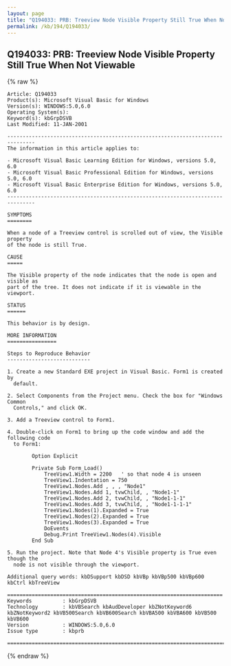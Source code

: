 ```yaml
---
layout: page
title: "Q194033: PRB: Treeview Node Visible Property Still True When Not Viewable"
permalink: /kb/194/Q194033/
---
```


## Q194033: PRB: Treeview Node Visible Property Still True When Not Viewable

{% raw %}

	Article: Q194033
	Product(s): Microsoft Visual Basic for Windows
	Version(s): WINDOWS:5.0,6.0
	Operating System(s): 
	Keyword(s): kbGrpDSVB
	Last Modified: 11-JAN-2001
	
	-------------------------------------------------------------------------------
	The information in this article applies to:
	
	- Microsoft Visual Basic Learning Edition for Windows, versions 5.0, 6.0 
	- Microsoft Visual Basic Professional Edition for Windows, versions 5.0, 6.0 
	- Microsoft Visual Basic Enterprise Edition for Windows, versions 5.0, 6.0 
	-------------------------------------------------------------------------------
	
	SYMPTOMS
	========
	
	When a node of a Treeview control is scrolled out of view, the Visible property
	of the node is still True.
	
	CAUSE
	=====
	
	The Visible property of the node indicates that the node is open and visible as
	part of the tree. It does not indicate if it is viewable in the viewport.
	
	STATUS
	======
	
	This behavior is by design.
	
	MORE INFORMATION
	================
	
	Steps to Reproduce Behavior
	---------------------------
	
	1. Create a new Standard EXE project in Visual Basic. Form1 is created by
	  default.
	
	2. Select Components from the Project menu. Check the box for "Windows Common
	  Controls," and click OK.
	
	3. Add a Treeview control to Form1.
	
	4. Double-click on Form1 to bring up the code window and add the following code
	  to Form1:
	
	        Option Explicit
	
	        Private Sub Form_Load()
	            TreeView1.Width = 2200   ' so that node 4 is unseen
	            TreeView1.Indentation = 750
	            TreeView1.Nodes.Add , , , "Node1"
	            TreeView1.Nodes.Add 1, tvwChild, , "Node1-1"
	            TreeView1.Nodes.Add 2, tvwChild, , "Node1-1-1"
	            TreeView1.Nodes.Add 3, tvwChild, , "Node1-1-1-1"
	            TreeView1.Nodes(1).Expanded = True
	            TreeView1.Nodes(2).Expanded = True
	            TreeView1.Nodes(3).Expanded = True
	            DoEvents
	            Debug.Print TreeView1.Nodes(4).Visible
	        End Sub
	
	5. Run the project. Note that Node 4's Visible property is True even though the
	  node is not visible through the viewport.
	
	Additional query words: kbDSupport kbDSD kbVBp kbVBp500 kbVBp600 kbCtrl kbTreeView
	
	======================================================================
	Keywords          : kbGrpDSVB 
	Technology        : kbVBSearch kbAudDeveloper kbZNotKeyword6 kbZNotKeyword2 kbVB500Search kbVB600Search kbVBA500 kbVBA600 kbVB500 kbVB600
	Version           : WINDOWS:5.0,6.0
	Issue type        : kbprb
	
	=============================================================================
	

{% endraw %}
